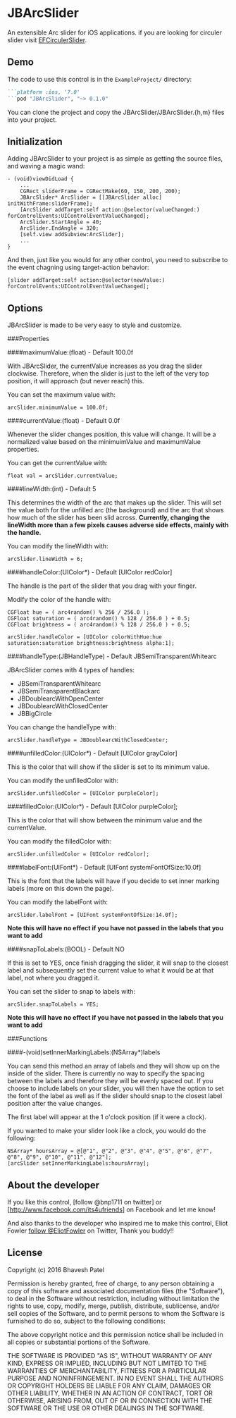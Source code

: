 JBArcSlider
================

An extensible Arc slider for iOS applications. if you are looking for circuler slider visit <a href="https://github.com/eliotfowler/EFCircularSlider">EFCirculerSlider</a>.

Demo
----

The code to use this control is in the `ExampleProject/` directory:


```ruby
```platform :ios, '7.0'
```pod "JBArcSlider", "~> 0.1.0"
```

You can clone the project and copy the JBArcSlider/JBArcSlider.{h,m} files into your project.


Initialization
--------------

Adding JBArcSlider to your project is as simple as getting the source files, and waving a magic wand:

``` objc
- (void)viewDidLoad {
	...
    CGRect sliderFrame = CGRectMake(60, 150, 200, 200);
    JBArcSlider* ArcSlider = [[JBArcSlider alloc] initWithFrame:sliderFrame];
    [ArcSlider addTarget:self action:@selector(valueChanged:) forControlEvents:UIControlEventValueChanged];
    ArcSlider.StartAngle = 40;
    ArcSlider.EndAngle = 320;
    [self.view addSubview:ArcSlider];
    ...
}
```

And then, just like you would for any other control, you need to subscribe to the event chagning using target-action behavior:

```objc
[slider addTarget:self action:@selector(newValue:) forControlEvents:UIControlEventValueChanged];
```

Options
-------

JBArcSlider is made to be very easy to style and customize.

###Properties

####maximumValue:(float) - Default 100.0f

With JBArcSlider, the currentValue increases as you drag the slider clockwise. Therefore, when 
the slider is just to the left of the very top position, it will approach (but never reach) this. 

You can set the maximum value with:

```objc
arcSlider.minimumValue = 100.0f;
```

####currentValue:(float) - Default 0.0f

Whenever the slider changes position, this value will change. It will be a normalized value based on the minimuimValue and maximumValue properties.

You can get the currentValue with:

```objc
float val = arcSlider.currentValue;
```

####lineWidth:(int) - Default 5

This determines the width of the arc that makes up the slider. This will set the value both for the unfilled arc (the background) and the arc that shows how much of the slider has been slid across. **Currently, changing the lineWidth more than a few pixels causes adverse side effects, mainly with the handle.**

You can modify the lineWidth with:

```objc
arcSlider.lineWidth = 6;
```

####handleColor:(UIColor*) - Default [UIColor redColor]

The handle is the part of the slider that you drag with your finger.

Modify the color of the handle with:

```objc
CGFloat hue = ( arc4random() % 256 / 256.0 );
CGFloat saturation = ( arc4random() % 128 / 256.0 ) + 0.5;
CGFloat brightness = ( arc4random() % 128 / 256.0 ) + 0.5;

arcSlider.handleColor = [UIColor colorWithHue:hue saturation:saturation brightness:brightness alpha:1];
```

####handleType:(JBHandleType) - Default JBSemiTransparentWhitearc

JBArcSlider comes with 4 types of handles:

- JBSemiTransparentWhitearc
- JBSemiTransparentBlackarc
- JBDoublearcWithOpenCenter
- JBDoublearcWithClosedCenter
- JBBigCircle

You can change the handleType with:

```objc
arcSlider.handleType = JBDoublearcWithClosedCenter;
```

####unfilledColor:(UIColor*) - Default [UIColor grayColor]

This is the color that will show if the slider is set to its minimum value.

You can modify the unfilledColor with:

```objc
arcSlider.unfilledColor = [UIColor purpleColor];
```

####filledColor:(UIColor*) - Default [UIColor purpleColor];

This is the color that will show between the minimum value and the currentValue.

You can modify the filledColor with:

```objc
arcSlider.unfilledColor = [UIColor redColor];
```

####labelFont:(UIFont*) - Default [UIFont systemFontOfSize:10.0f]

This is the font that the labels will have if you decide to set inner marking labels (more on this down the page). 

You can modify the labelFont with:

```objc
arcSlider.labelFont = [UIFont systemFontOfSize:14.0f];
```

**Note this will have no effect if you have not passed in the labels that you want to add**

####snapToLabels:(BOOL) - Default NO

If this is set to YES, once finish dragging the slider, it will snap to the closest label and subsequently set the current value to what it would be at that label, not where you dragged it.

You can set the slider to snap to labels with:

```objc
arcSlider.snapToLabels = YES;
```

**Note this will have no effect if you have not passed in the labels that you want to add**

###Functions

####-(void)setInnerMarkingLabels:(NSArray*)labels

You can send this method an array of labels and they will show up on the inside of the slider. There is currently no way to specify the spacing between the labels and therefore they will be evenly spaced out. If you choose to include labels on your slider, you will then have the option to set the font of the label as well as if the slider should snap to the closest label position after the value changes.

The first label will appear at the 1 o'clock position (if it were a clock).

If you wanted to make your slider look like a clock, you would do the following:

```objc
NSArray* hoursArray = @[@"1", @"2", @"3", @"4", @"5", @"6", @"7", @"8", @"9", @"10", @"11", @"12"];
[arcSlider setInnerMarkingLabels:hoursArray];
``` 

About the developer
-------------------

If you like this control, [follow @bnp1711 on twitter] or [http://www.facebook.com/its4ufriends] on Facebook and let me know!

And also thanks to the developer who inspired me to make this control, Eliot Fowler [follow @EliotFowler](http://www.twitter.com/eliotfowler) on Twitter, Thank you buddy!!


License
-------

Copyright (c) 2016 Bhavesh Patel

Permission is hereby granted, free of charge, to any person obtaining a copy of this software and associated documentation files (the "Software"), to deal in the Software without restriction, including without limitation the rights to use, copy, modify, merge, publish, distribute, sublicense, and/or sell copies of the Software, and to permit persons to whom the Software is furnished to do so, subject to the following conditions:

The above copyright notice and this permission notice shall be included in all copies or substantial portions of the Software.

THE SOFTWARE IS PROVIDED "AS IS", WITHOUT WARRANTY OF ANY KIND, EXPRESS OR IMPLIED, INCLUDING BUT NOT LIMITED TO THE WARRANTIES OF MERCHANTABILITY, FITNESS FOR A PARTICULAR PURPOSE AND NONINFRINGEMENT. IN NO EVENT SHALL THE AUTHORS OR COPYRIGHT HOLDERS BE LIABLE FOR ANY CLAIM, DAMAGES OR OTHER LIABILITY, WHETHER IN AN ACTION OF CONTRACT, TORT OR OTHERWISE, ARISING FROM, OUT OF OR IN CONNECTION WITH THE SOFTWARE OR THE USE OR OTHER DEALINGS IN THE SOFTWARE.
